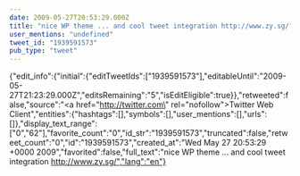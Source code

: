 ```yaml
---
date: 2009-05-27T20:53:29.000Z
title: "nice WP theme ... and cool tweet integration http://www.zy.sg/″"
user_mentions: "undefined"
tweet_id: "1939591573"
pub_type: "tweet"
---
```

{"edit_info":{"initial":{"editTweetIds":["1939591573"],"editableUntil":"2009-05-27T21:23:29.000Z","editsRemaining":"5","isEditEligible":true}},"retweeted":false,"source":"<a href=\"http://twitter.com\" rel=\"nofollow\">Twitter Web Client</a>","entities":{"hashtags":[],"symbols":[],"user_mentions":[],"urls":[]},"display_text_range":["0","62"],"favorite_count":"0","id_str":"1939591573","truncated":false,"retweet_count":"0","id":"1939591573","created_at":"Wed May 27 20:53:29 +0000 2009","favorited":false,"full_text":"nice WP theme ... and cool tweet integration http://www.zy.sg/","lang":"en"}
